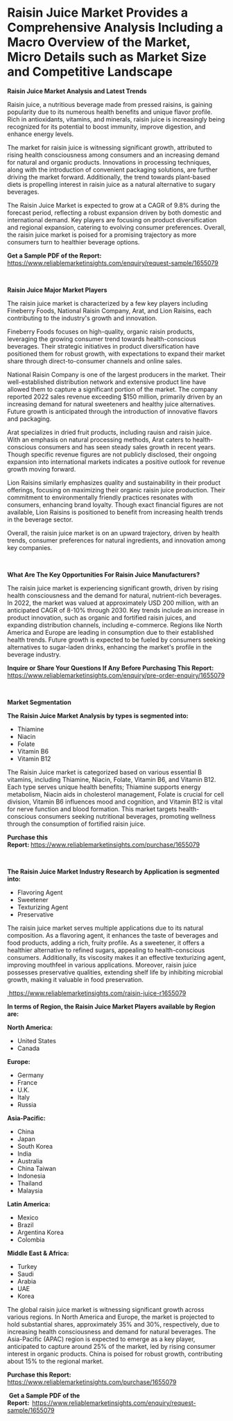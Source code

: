 <p><h1>Raisin Juice Market Provides a Comprehensive Analysis Including a Macro Overview of the Market, Micro Details such as Market Size and Competitive Landscape</h1></p><p><strong>Raisin Juice Market Analysis and Latest Trends</strong></p>
<p><p>Raisin juice, a nutritious beverage made from pressed raisins, is gaining popularity due to its numerous health benefits and unique flavor profile. Rich in antioxidants, vitamins, and minerals, raisin juice is increasingly being recognized for its potential to boost immunity, improve digestion, and enhance energy levels. </p><p>The market for raisin juice is witnessing significant growth, attributed to rising health consciousness among consumers and an increasing demand for natural and organic products. Innovations in processing techniques, along with the introduction of convenient packaging solutions, are further driving the market forward. Additionally, the trend towards plant-based diets is propelling interest in raisin juice as a natural alternative to sugary beverages.</p><p>The Raisin Juice Market is expected to grow at a CAGR of 9.8% during the forecast period, reflecting a robust expansion driven by both domestic and international demand. Key players are focusing on product diversification and regional expansion, catering to evolving consumer preferences. Overall, the raisin juice market is poised for a promising trajectory as more consumers turn to healthier beverage options.</p></p>
<p><strong>Get a Sample PDF of the Report:&nbsp;</strong> <a href="https://www.reliablemarketinsights.com/enquiry/request-sample/1655079?utm_campaign=2624&utm_medium=2&utm_source=Github&utm_content=ia&utm_term=18042025&utm_id=raisin-juice">https://www.reliablemarketinsights.com/enquiry/request-sample/1655079</a></p>
<p>&nbsp;</p>
<p><strong>Raisin Juice Major Market Players</strong></p>
<p><p>The raisin juice market is characterized by a few key players including Fineberry Foods, National Raisin Company, Arat, and Lion Raisins, each contributing to the industry's growth and innovation.</p><p>Fineberry Foods focuses on high-quality, organic raisin products, leveraging the growing consumer trend towards health-conscious beverages. Their strategic initiatives in product diversification have positioned them for robust growth, with expectations to expand their market share through direct-to-consumer channels and online sales.</p><p>National Raisin Company is one of the largest producers in the market. Their well-established distribution network and extensive product line have allowed them to capture a significant portion of the market. The company reported 2022 sales revenue exceeding $150 million, primarily driven by an increasing demand for natural sweeteners and healthy juice alternatives. Future growth is anticipated through the introduction of innovative flavors and packaging.</p><p>Arat specializes in dried fruit products, including rauisn and raisin juice. With an emphasis on natural processing methods, Arat caters to health-conscious consumers and has seen steady sales growth in recent years. Though specific revenue figures are not publicly disclosed, their ongoing expansion into international markets indicates a positive outlook for revenue growth moving forward.</p><p>Lion Raisins similarly emphasizes quality and sustainability in their product offerings, focusing on maximizing their organic raisin juice production. Their commitment to environmentally friendly practices resonates with consumers, enhancing brand loyalty. Though exact financial figures are not available, Lion Raisins is positioned to benefit from increasing health trends in the beverage sector.</p><p>Overall, the raisin juice market is on an upward trajectory, driven by health trends, consumer preferences for natural ingredients, and innovation among key companies.</p></p>
<p>&nbsp;</p>
<p><strong>What Are The Key Opportunities For Raisin Juice Manufacturers?</strong></p>
<p><p>The raisin juice market is experiencing significant growth, driven by rising health consciousness and the demand for natural, nutrient-rich beverages. In 2022, the market was valued at approximately USD 200 million, with an anticipated CAGR of 8-10% through 2030. Key trends include an increase in product innovation, such as organic and fortified raisin juices, and expanding distribution channels, including e-commerce. Regions like North America and Europe are leading in consumption due to their established health trends. Future growth is expected to be fueled by consumers seeking alternatives to sugar-laden drinks, enhancing the market's profile in the beverage industry.</p></p>
<p><strong>Inquire or Share Your Questions If Any Before Purchasing This Report:</strong> <a href="https://www.reliablemarketinsights.com/enquiry/pre-order-enquiry/1655079?utm_campaign=2624&utm_medium=2&utm_source=Github&utm_content=ia&utm_term=18042025&utm_id=raisin-juice">https://www.reliablemarketinsights.com/enquiry/pre-order-enquiry/1655079</a></p>
<p>&nbsp;</p>
<p><strong>Market Segmentation</strong></p>
<p><strong>The Raisin Juice Market Analysis by types is segmented into:</strong></p>
<p><ul><li>Thiamine</li><li>Niacin</li><li>Folate</li><li>Vitamin B6</li><li>Vitamin B12</li></ul></p>
<p><p>The Raisin Juice market is categorized based on various essential B vitamins, including Thiamine, Niacin, Folate, Vitamin B6, and Vitamin B12. Each type serves unique health benefits; Thiamine supports energy metabolism, Niacin aids in cholesterol management, Folate is crucial for cell division, Vitamin B6 influences mood and cognition, and Vitamin B12 is vital for nerve function and blood formation. This market targets health-conscious consumers seeking nutritional beverages, promoting wellness through the consumption of fortified raisin juice.</p></p>
<p><strong>Purchase this Report:&nbsp;</strong><a href="https://www.reliablemarketinsights.com/purchase/1655079?utm_campaign=2624&utm_medium=2&utm_source=Github&utm_content=ia&utm_term=18042025&utm_id=raisin-juice">https://www.reliablemarketinsights.com/purchase/1655079</a></p>
<p>&nbsp;</p>
<p><strong>The Raisin Juice Market Industry Research by Application is segmented into:</strong></p>
<p><ul><li>Flavoring Agent</li><li>Sweetener</li><li>Texturizing Agent</li><li>Preservative</li></ul></p>
<p><p>The raisin juice market serves multiple applications due to its natural composition. As a flavoring agent, it enhances the taste of beverages and food products, adding a rich, fruity profile. As a sweetener, it offers a healthier alternative to refined sugars, appealing to health-conscious consumers. Additionally, its viscosity makes it an effective texturizing agent, improving mouthfeel in various applications. Moreover, raisin juice possesses preservative qualities, extending shelf life by inhibiting microbial growth, making it valuable in food preservation.</p></p>
<p><a href="https://www.reliablemarketinsights.com/raisin-juice-r1655079?utm_campaign=2624&utm_medium=2&utm_source=Github&utm_content=ia&utm_term=18042025&utm_id=raisin-juice">&nbsp;https://www.reliablemarketinsights.com/raisin-juice-r1655079</a></p>
<p><strong>In terms of Region, the Raisin Juice Market Players available by Region are:</strong></p>
<p>
    <p> <strong> North America: </strong>
        <ul>
            <li>United States</li>
            <li>Canada</li>
        </ul>
        </p> 
    <p> <strong> Europe: </strong>
        <ul>
            <li>Germany</li>
            <li>France</li>
            <li>U.K.</li>
            <li>Italy</li>
            <li>Russia</li>
        </ul>
        </p> 
    <p> <strong> Asia-Pacific: </strong>
        <ul>
            <li>China</li>
            <li>Japan</li>
            <li>South Korea</li>
            <li>India</li>
            <li>Australia</li>
            <li>China Taiwan</li>
            <li>Indonesia</li>
            <li>Thailand</li>
            <li>Malaysia</li>
        </ul>
        </p> 
    <p> <strong> Latin America: </strong>
        <ul>
            <li>Mexico</li>
            <li>Brazil</li>
            <li>Argentina Korea</li>
            <li>Colombia</li>
        </ul>
        </p> 
    <p> <strong> Middle East & Africa: </strong>
        <ul>
            <li>Turkey</li>
            <li>Saudi</li>
            <li>Arabia</li>
            <li>UAE</li>
            <li>Korea</li>
        </ul>
    </p>
    </p>
<p><p>The global raisin juice market is witnessing significant growth across various regions. In North America and Europe, the market is projected to hold substantial shares, approximately 35% and 30%, respectively, due to increasing health consciousness and demand for natural beverages. The Asia-Pacific (APAC) region is expected to emerge as a key player, anticipated to capture around 25% of the market, led by rising consumer interest in organic products. China is poised for robust growth, contributing about 15% to the regional market.</p></p>
<p><strong>Purchase this Report: </strong><a href="https://www.reliablemarketinsights.com/purchase/1655079?utm_campaign=2624&utm_medium=2&utm_source=Github&utm_content=ia&utm_term=18042025&utm_id=raisin-juice">https://www.reliablemarketinsights.com/purchase/1655079</a></p>
<p>&nbsp;<strong>Get a Sample PDF of the Report:&nbsp;&nbsp;</strong><a href="https://www.reliablemarketinsights.com/enquiry/request-sample/1655079?utm_campaign=2624&utm_medium=2&utm_source=Github&utm_content=ia&utm_term=18042025&utm_id=raisin-juice">https://www.reliablemarketinsights.com/enquiry/request-sample/1655079</a></p>
<p><strong></strong></p>
<p><p></p><p></p><p></p></p>